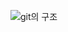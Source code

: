![git의 구조](https://user-images.githubusercontent.com/89365465/161363998-3660a70a-a1c2-476f-9591-d47434e0b7eb.PNG)
